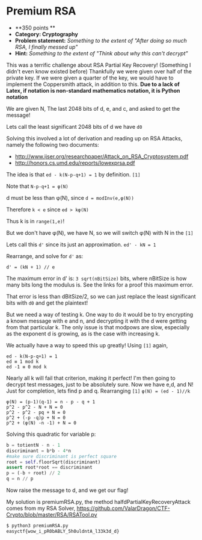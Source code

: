 Premium RSA
======
* **350 points **
* **Category: Cryptography**
* **Problem statement:** _Something to the extent of "After doing so much RSA, I finally messed up"_
* **Hint:** _Something to the extent of "Think about why this can't decrypt"_

This was a terrific challenge about RSA Partial Key Recovery! (Something I didn't even know existed before) Thankfully we were given over half of the private key. If we were given a quarter of the key, we would have to implement the Coppersmith attack, in addition to this.
**Due to a lack of Latex, if notation is non-standard mathematics notation, it is Python notation**

We are given N, The last 2048 bits of d, e, and c, and asked to get the message!

Lets call the least significant 2048 bits of d we have `d0`

Solving this involved a lot of derivation and reading up on RSA Attacks, namely the following two documents:
* http://www.ijser.org/researchpaper/Attack_on_RSA_Cryptosystem.pdf
* http://honors.cs.umd.edu/reports/lowexprsa.pdf

The idea is that `ed - k(N-p-q+1) = 1` by definition. `[1]`

Note that `N-p-q+1 = φ(N)`

d must be less than φ(N), since `d = modInv(e,φ(N))`

Therefore `k < e` since `ed > kφ(N)`

Thus k is in `range(1,e)`!

But we don't have φ(N), we have N, so we will switch φ(N) with N in the `[1]`

Lets call this `d'` since its just an approximation.
`ed' - kN = 1`

Rearrange, and solve for `d'` as:

`d' = (kN + 1) // e`

The maximum error in d' is: `3 sqrt(nBitSize)` bits, where nBitSize is how many bits long the modulus is. See the links for a proof this maximum error.

That error is less than dBitSize/2, so we can just replace the least significant bits with `d0`
and get the plaintext!

But we need a way of testing k. One way to do it would be to try encrypting a known message with e and n, and decrypting it with the d were getting from that particular k.
The only issue is that modpows are slow, especially as the exponent d is growing, as is the case with increasing k.

We actually have a way to speed this up greatly!
Using `[1]` again,
```
ed - k(N-p-q+1) = 1
ed ≡ 1 mod k
ed -1 ≡ 0 mod k
```
Nearly all k will fail that criterion, making it perfect!
I'm then going to decrypt test messages, just to be absolutely sure.
Now we have e,d, and N! Just for completion, lets find p and q.
Rearranging `[1]`
`φ(N) = (ed - 1)//k`
```
φ(N) = (p-1)(q-1) = n - p - q + 1
p^2 - p^2 - N + N = 0
p^2 - p^2 - pq + N = 0
p^2 + (-p -q)p + N = 0
p^2 + (φ(N) -n -1) + N = 0
```
Solving this quadratic for variable p:
``` python
b = totientN - n - 1
discriminant = b*b - 4*n
#make sure discriminant is perfect square
root = self.floorSqrt(discriminant)
assert root*root == discriminant
p = (-b + root) // 2
q = n // p
```
Now raise the message to d, and we get our flag!

My solution is premiumRSA.py, the method halfdPartialKeyRecoveryAttack
comes from my RSA Solver, https://github.com/ValarDragon/CTF-Crypto/blob/master/RSA/RSATool.py

``` bash
$ python3 premiumRSA.py
easyctf{wow_i_pR0bABLY_5h0uldntA_l33k3d_d}
```
